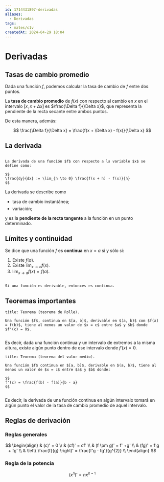 ```yaml
---
id: 1714431897-derivadas
aliases:
  - Derivadas
tags:
  - mates/c1v
createdAt: 2024-04-29 18:04
---
```


# Derivadas

## Tasas de cambio promedio

Dada una función $f$, podemos calcular la tasa de cambio de $f$ entre dos puntos.

La **tasa de cambio promedio** de $f(x)$ con respecto al cambio en $x$ en el intervalo $[x, x + \Delta x]$ es $\frac{\Delta f}{\Delta x}$, que representa la pendiente de la recta secante entre ambos puntos.

De esta manera, además:

$$
\frac{\Delta f}{\Delta x} = \frac{f(x + \Delta x) - f(x)}{\Delta x}
$$

## La derivada

```ad-definition

La derivada de una función $f$ con respecto a la variable $x$ se define como:

$$
\frac{dy}{dx} := \lim_{h \to 0} \frac{f(x + h) - f(x)}{h}
$$

```

La derivada se describe como

- tasa de cambio instantánea;
- variación;

y es la **pendiente de la recta tangente** a la función en un punto determinado.

## Límites y continuidad

Se dice que una función $f$ es **continua** en $x = a$ si y sólo si:

1. Existe $f(a)$.
2. Existe $\lim_{x \to a} f(x)$.
3. $\lim_{x \to a} f(x) = f(a)$.

```ad-theorem

Si una función es derivable, entonces es continua.

```

## Teoremas importantes

```ad-theorem
title: Teorema (teorema de Rolle).

Una función $f$, continua en $[a, b]$, derivable en $(a, b)$ con $f(a) = f(b)$, tiene al menos un valor de $x = c$ entre $a$ y $b$ donde $f'(c) = 0$.


```

Es decir, dada una función continua y un intervalo de extremos a la misma altura, existe algún punto dentro de ese intervalo donde $f'(x) = 0$.

```ad-theorem
title: Teorema (teorema del valor medio).

Una función $f$ continua en $[a, b]$, derivable en $(a, b)$, tiene al menos un valor de $x = c$ entre $a$ y $b$ donde:

$$
f'(c) = \frac{f(b) - f(a)}{b - a}
$$


```

Es decir, la derivada de una función continua en algún intervalo tomará en algún punto el valor de la tasa de cambio promedio de aquel intervalo.

## Reglas de derivación

### Reglas generales

$$
\begin{align}
& (c)' = 0 \\
& (cf)' = cf' \\
& (f \pm g)' = f' +g' \\
& (fg)' = f'g + fg' \\
& \left( \frac{f}{g} \right)' = \frac{f'g - fg'}{g^{2}} \\
\end{align}
$$

### Regla de la potencia

$$
(x^{n})' = nx^{n-1}
$$
